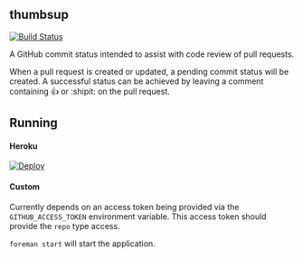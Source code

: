 thumbsup
--------

[![Build Status](https://travis-ci.org/ags/thumbsup.svg)](https://travis-ci.org/ags/thumbsup)

A GitHub commit status intended to assist with code review of pull requests.

When a pull request is created or updated, a pending commit status will be
created. A successful status can be achieved by leaving a comment containing
:+1: or :shipit: on the pull request.

## Running

#### Heroku

[![Deploy](https://www.herokucdn.com/deploy/button.svg)](https://heroku.com/deploy)

#### Custom

Currently depends on an access token being provided via the
`GITHUB_ACCESS_TOKEN` environment variable. This access token should provide
the `repo` type access.

`foreman start` will start the application.
